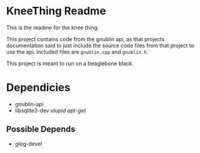 # KneeThing Readme #
This is the readme for the knee thing.

This project contains code from the gnublin api, as that projects
documentation said to just include the source code files from that
project to use the api. Included files are `gnublin.cpp` and
`gnublin.h`.`

This project is meant to run on a beaglebone black.

# Dependicies #
* gnublin-api
* libsqlite3-dev  _stupid apt-get_

## Possible Depends #
* glog-devel
